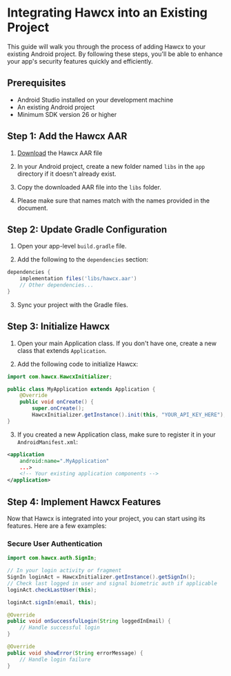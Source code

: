 <!-- End Cloudflare Web Analytics -->

<script async src="https://www.googletagmanager.com/gtag/js?id=G-B89K3ZN1LX"></script>
<script>
  window.dataLayer = window.dataLayer || [];
  function gtag(){dataLayer.push(arguments);}
  gtag('js', new Date());

  gtag('config', 'G-B89K3ZN1LX');
</script>

# Integrating Hawcx into an Existing Project

This guide will walk you through the process of adding Hawcx to your existing Android project. By following these steps, you'll be able to enhance your app's security features quickly and efficiently.

## Prerequisites

- Android Studio installed on your development machine
- An existing Android project
- Minimum SDK version 26 or higher

## Step 1: Add the Hawcx AAR

1. [Download](https://github.com/hawcx/authenticator/releases/latest/download/hawcx.aar) the Hawcx AAR file

2. In your Android project, create a new folder named `libs` in the `app` directory if it doesn't already exist.

3. Copy the downloaded AAR file into the `libs` folder.

4. Please make sure that names match with the names provided in the document.

## Step 2: Update Gradle Configuration

1. Open your app-level `build.gradle` file.

2. Add the following to the `dependencies` section:

```gradle
dependencies {
    implementation files('libs/hawcx.aar')
    // Other dependencies...
}
```

3. Sync your project with the Gradle files.

## Step 3: Initialize Hawcx

1. Open your main Application class. If you don't have one, create a new class that extends `Application`.

2. Add the following code to initialize Hawcx:

```java
import com.hawcx.HawcxInitializer;

public class MyApplication extends Application {
    @Override
    public void onCreate() {
        super.onCreate();
        HawcxInitializer.getInstance().init(this, "YOUR_API_KEY_HERE");    }
}
```

3. If you created a new Application class, make sure to register it in your `AndroidManifest.xml`:

```xml
<application
    android:name=".MyApplication"
    ...>
    <!-- Your existing application components -->
</application>
```

## Step 4: Implement Hawcx Features

Now that Hawcx is integrated into your project, you can start using its features. Here are a few examples:

### Secure User Authentication

```java
import com.hawcx.auth.SignIn;

// In your login activity or fragment
SignIn loginAct = HawcxInitializer.getInstance().getSignIn();
// Check last logged in user and signal biometric auth if applicable
loginAct.checkLastUser(this);

loginAct.signIn(email, this);

@Override
public void onSuccessfulLogin(String loggedInEmail) {
    // Handle successful login
}

@Override
public void showError(String errorMessage) {
    // Handle login failure
}

```

<!-- 

## Next Steps

- Explore the [Hawcx API Documentation](api-docs.md) for a complete list of available features and methods.
- Implement [Biometric Authentication](biometric-auth.md) for enhanced security.
- Learn about [Best Practices](best-practices.md) when using Hawcx.

If you encounter any issues during integration, please refer to our [Troubleshooting Guide](../troubleshoot.md) or contact our support team.

Congratulations! You've successfully integrated Hawcx into your existing Android project. Your app is now equipped with advanced security features to protect your users' data. -->
